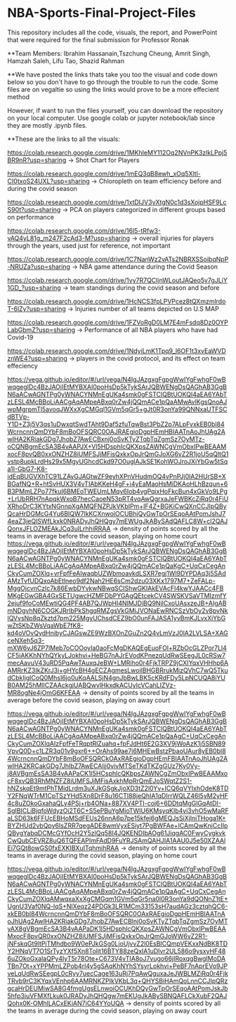 # NBA-Sports-Final-Project-Files
This repository includes all the code, visuals, the report, and PowerPoint that were required for the final submission for Professor Ronak

**Team Members: Ibrahim Hassanain,Tszchung Cheung, Amrit Singh, Hamzah Saleh, Lifu Tao, Shazid Rahman

**We have posted the links thats take you too the visual and code down below so you don't have to go through the trouble to run the code. Some files are on vegaltie so using the links would prove to be a more effecient method

However, if want to run the files yourself, you can download the repository on your local computer. Use google colab or jupyter notebook/lab since they are mostly .ipynb files.

**These are the links to all the visuals: 


https://colab.research.google.com/drive/1MKhIeMY112Oq2NVnPK3zlkLPpj5BR9nR?usp=sharing → Shot Chart for Players

https://colab.research.google.com/drive/1mEQ3qB8ewh_xOq5Xltl-CI0txoS24UXL?usp=sharing → Chloropleth on team efficiency before and during the covid season

https://colab.research.google.com/drive/1xtDIJV3vXtgN0c1d3sXojpHSF9LcS90t?usp=sharing → PCA on players categorized in different groups based on performance 

https://colab.research.google.com/drive/16l5-tRfw3-vAQ4yL81g_m247F2cAd3-M?usp=sharing → overall injuries for players through the years, used just for reference, not important

https://colab.research.google.com/drive/1C7NanWz2vATs2NBRXSSoibqNpP-NRUZa?usp=sharing → NBA game attendance during the Covid Season

https://colab.research.google.com/drive/1vy7R7QCIjnWLoutJAQeo5y7gJLiY1GD_?usp=sharing → team standings during the covid season and before

https://colab.research.google.com/drive/1HcNCS3fpLPVPcez8tQXmzmlrdoT-6lZy?usp=sharing → Injuries number of all teams depicted on U.S MAP

https://colab.research.google.com/drive/1FZVoRgD0LM7E4mFsdq8Dz0OYPLabGbmZ?usp=sharing → Performance of all NBA players who have had Covid-19

https://colab.research.google.com/drive/1NdyiLmK1Tpq9_l6OF1t3xvEaWVDznWE4?usp=sharing → players in the covid protocol, and its effect on team effeciency

https://vega.github.io/editor/#/url/vega/N4IgJAzgxgFgpgWwIYgFwhgF0wBwqgegIDc4BzJAOjIEtMYBXAI0poHsDp5kTykSArJQBWENgDsQAGhAB3GgBN6aACwAGNTPg0yWNACYNMnEgUKa4smk0gFSTClQBtUOKQI4aEA6YAbTzLESL4McBBoLiAACgAqAMpeABxq0rZw4jQQmACe1pQaAMwAvlKgsQnoAJwpMgrpmTl5avoqJWXxXgCMGql1GVm5qGr5+gJt0R3onYa99QNNxaUTFSCdBTVp-Y1D+Z3j5V3qs1uDwxqtSwdTAht9Daf5zfuTqwBst3PbZ2p7ALpFvxkEB0bl84WcrncnnQmDYbF8mBoOFSQRC0OAJRAEgioDgpHEmHBIAATnAoJhUAg2AwIHA2KRiakGDg7JhobZ7AwECBxnj0oSvKTyZTqbTqZgmSz7OyMTz-oCQNBgmEcSA3B4vAAPJX+VI5HDsphIcQKXpsZAWNCgVmObxIPwBEAAMxocF8pvQB0xxONZHZ8iUMFSJjMFisQxkxOpJrQmGJoXG6vZ2R1joU5qQltQ1vstp8upkLrdHs29x5MgyUGhcdCkd97O0uglAJkSE1KohWOJroJXiYbGw5tSqa1I-GbG7-K8-idEqBUGVXhTC91LZAyGJAGtwZF9eyhXPnVHudmOQ4vPnPJj0lA2HUrSB+XBGafNQ+R+htSvHUX3V4vTIAbKKeH4gF+i4yEaMaoHsMiDKAoHLhBzqun+6B3PMmLZPo77fkuI6BMEoTWEUmLMqy6Iob4vgPqixHoFkcBun4xGkVo9LPg+LrUbRRH7nApqkWxoB7hecCaoeN53pRT4vqAwQgrxaJeFWBKcZiRq0r4FiUXRhoDrC3KYtxNGnnpXgAMQFNZPJkVKbIPm+IF4Z+BGKiCwQXnCCJIpQByQcaHrDGMcG4Yu6BIQW7lkKCXnwoiOCUBhjQyGwTpOrSEqoAAtPomJshJ74eaZ3jeQlSWfLkxk0NRADyJhQHQgy7mEWUgJkABySAdQAFLC8W+cl2QAJQonxJFLOZMEAkJCq3uILrhhiRRAA → density of points scored by all the teams in average before the covid season, playing on home court
https://vega.github.io/editor/#/url/vega/N4IgJAzgxgFgpgWwIYgFwhgF0wBwqgegIDc4BzJAOjIEtMYBXAI0poHsDp5kTykSArJQBWENgDsQAGhAB3GgBN6aACwAGNTPg0yWNACYNMnEgUKa4smk0gFSTClQBtUOKQI4aEA6YAbTzLESL4McBBoLiAACgAqAMpeABxq0rZw4jQQmACe1pQaKgC+UqCxCegAnCkyCumZOXlq+vrFpfFeAIwaqbUZWbmoavkdLSXR7egj1Wl9DYPDAq3j5SAdAMzTvfUDQxoAbEtlneo9df2Nah2HE6sCm2dzu03XKx1797M7+ZeFALp-MggOjcvnCzlc7k86EwbDYvkwNBwqSCIShwGKIAkEVAcFI4kwYJAACc4FBMKgEGwGBA4GxSETUgwcHZMFDbPYGAgQEtcekCV4SWSKVSaVTMIzmfY2ejuf9foCoMEwtiQG4PF4AB7QJWpHI4NlMJDiBQ9NjICxoUAsxzeJB+AIgABmNDgvhN6COGKJRrIbPkShgqRMZgsVkGMiJVONaEwRNCSzVbOy2v8pvNklQVvsNp8qZkztd7pm225MgyUChsdCEZ9bO0unFAJASA1yvBmKJLvxXiYbGwZtSKbZWsVqaWbE7fK8-kd4oVOvQydHnibyCJAGswZE9WzBXOnZGuZn2Q4vLmVzJ0lA2LVLSA+XAGceNXeh5q3-mXW6vJ6ZP7lMeb7oCOOoyIa0aoFcMgDKAQEgEuoFOl+RZbOcGLZPor7Ll4CF5iAKKhNYhQYkyLJokhvi+HeBG7nAJrEVodKPnezqUdRwSEegJL0cRSw7mecAavuV43uRD5PqAwTAuxqJeBW+LMRiho0r4FjkTRPZ9jCXIYqxVHHhp6AAMRrKZ3IkZKrJ3i+gHYcBH4gECZAgmesLwoilBHGBRrukMizQVhC7wQ5TkudCbkIjglCoQ0MhsI6jo0uKqAALSjN4gnJbBwLBK5cKRdFDy5LpNCUQA8iYUB0AM25hMlICZAAckgjUABQwvlHkxdkACUyIcVCahLIZVz-MR8ogNe4jOmG6KFEAA → density of points scored by all the teams in average before the covid season, playing on away court

https://vega.github.io/editor/#/url/vega/N4IgJAzgxgFgpgWwIYgFwhgF0wBwqgegIDc4BzJAOjIEtMYBXAI0poHsDp5kTykSArJQBWENgDsQAGhAB3GgBN6aACwAGNTPg0yWNACYNMnEgUKa4smk0gFSTClQBtUOKQI4aEA6YAbTzLESL4McBBoLiAACgAqAMpeABxq0rZw4jQQmACe1pQaAgC+UqCxCegAnCkyCumZOXlqAIzFpfFeTRqptRlZuahq+fpFJdHt6E2G3XV9jWoAzK1j5SBN89VpvQ0D+c1LZR3q01v9gxr6++OrAhs99ae7i6MHEwBstzPbaoUAur8yEB0bl84WcrncnnQmDYbF8mBoOFSQRCkOAxRAEgioDgpHEmFBIAATnAoJhUAg2AwIHA2KRCakGDg7JhIbZ7AwECAljj0vivMTSeTKdTKZgGUz7Ky0Vy-j8AVBgmEsSA3B4vAAPaCK1I5HCsphIcQKbpsZAWNCgZmObxIPwBEAAMxocF8xvQB3RhMNZFZ8iUMFSJjMFisAxkhMpRrQmEJoSWqtZ2S1-hNZskqEt9mtPhTMidLrdm3uXJkGSgkJjoXD3tZ2l0Yv+ICQ6qVYIxhOdeK8TDY2FNqWTrM1CpTSzYHd5Xn8DrF8u16CTI88jeQhIA1qDIrrWQLZ46I5yM2yHF4c8uZOkoGxahaQLy4PSj+rb4ONa+887XV4PTI-coj6+6DDtqMgGlGqAtDI-SgIBICLiBjqfoWdyzOi2T6C+S5ePBuYgMioTWIU6KMsyqKIb4vi3vhO5wMaRFaLSD63k6FFUcEBHoMSdFEUs26nnA6p7pe15kfej6gMEQJsSiXjlniTHoga1K+BYZHUd2vbQpy6IsZRR7qegADE8wmVyxESiyt7PgBWFAe+ICAmQwKnjCcIIpQBygYabqDCMcGYfOcH2Y5zlQq58I4JQKENDIbAOg61JiqgAC0FwyCygkvkCwQubCEVRZ8uQ6TQFEAPImFAdD9FuYRJSAmQAHJIA1AAU0J5e50XZAAlEi7GQt8owGS0fxEXKIBXuITqhmihRAA
 → density of points scored by all the teams in average during the covid season, playing on home court

https://vega.github.io/editor/#/url/vega/N4IgJAzgxgFgpgWwIYgFwhgF0wBwqgegIDc4BzJAOjIEtMYBXAI0poHsDp5kTykSArJQBWENgDsQAGhAB3GgBN6aACwAGNTPg0yWNACYNMnEgUKa4smk0gFSTClQBtUOKQI4aEA6YAbTzLESL4McBBoLiAACgAqAMpeABxq0rZw4jQQmACe1pQaAgC+UqCxCegAnCkyCumZOXlqAMwqxaXxXgCMGqm1GVm5qGr5na0l0R3onYa9dQONnZ1tE+UgnU3Vaf0NQ-lqS+NlXeqz24PDGk3LR1MCm33153sH7audAGz3cztqhQC6-xkEB0bl84WcrncnnQmDYbF8mBoOFSQRC0OAxRAEgioDgpHEmHBIAATnAoJhUAg2AwIHA2KRiakGDg7JhobZ7AwECBlnj0oSvKTyZTqbTqZgmSz7OyMTyAX8gVBgmEcSA3B4vAAPaDK1I5HDsphIcQKXpsZAWNCgVmObxIPwBEAAMxocF8pvQR0xxONZHZ8iUMFSJjMFisQxkxOpJrQmGJoWW6vZ2R1-jNFskqGt9ltPjTMhdbo9W0ePJkGSg0LjoUjvvZ2l0EsBICQmpVEKxxNdBK8TDY2HNqVT7O1SrTyzYXf5Xn8Tolit16BTY88zeQxIA1uDIvr2UL586o9ysxyHF486uZOkoGxalaQPy4IyT5r78Ote+C673V4vTIA8oJ7vugo66jIRoxqgBwgIMoDATBn7Ot+xYPPMmLZPob4rl4y5gSAqKhNYhSYsyrLokhvi+PeBF7nAprEVo9JPveLqUdRwSEegpL0cRyy7uecCage163uRj7PqAwQguxaJeJWBLMZiRq0r4FjkTRvb9rC3KYqxVEnhp6AAMRNKZPIkVKbL3q+QHYSBiHAmQoLnnCCJIpQRzgcaHrDEUMiwSA8G4fmgUgsELnwoiOCUKhDQyGwTpOrSEqoAAtPomJskJb5hfp3iuVFMXfLkuk0JRADyJhQHQgw7mEKUgJkABySBNQAFLCkXubF2QAJQohx0K-OMhlLACxEKiAN7iC64YYoUQA
→ density of points scored by all the teams in average during the covid season, playing on away court

